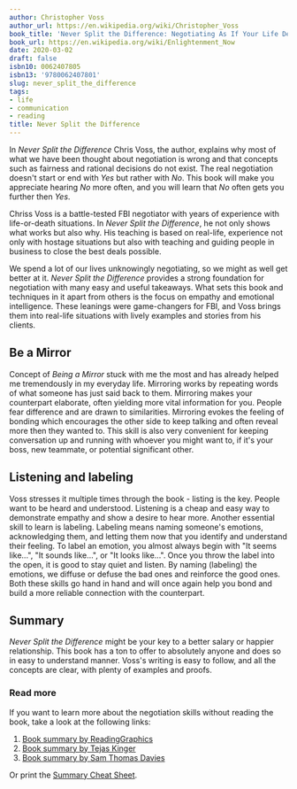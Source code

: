 ```yaml
---
author: Christopher Voss
author_url: https://en.wikipedia.org/wiki/Christopher_Voss
book_title: 'Never Split the Difference: Negotiating As If Your Life Depended On It'
book_url: https://en.wikipedia.org/wiki/Enlightenment_Now
date: 2020-03-02
draft: false
isbn10: 0062407805
isbn13: '9780062407801'
slug: never_split_the_difference
tags:
- life
- communication
- reading
title: Never Split the Difference
---
```


In _Never Split the Difference_ Chris Voss, the author, explains why most of what we have been thought
about negotiation is wrong and that concepts such as fairness and rational decisions do not exist.
The real negotiation doesn't start or end with _Yes_ but rather with _No_. This book will make you
appreciate hearing _No_ more often, and you will learn that _No_ often gets you further then _Yes_.

Chriss Voss is a battle-tested FBI negotiator with years of experience with life-or-death situations.
In _Never Split the Difference_, he not only shows what works but also why. His teaching is based
on real-life, experience not only with hostage situations but also with teaching and guiding people
in business to close the best deals possible.

We spend a lot of our lives unknowingly negotiating, so we might as well get better at it.
_Never Split the Difference_ provides a strong foundation for negotiation with many easy and useful
takeaways. What sets this book and techniques in it apart from others is the focus on empathy
and emotional intelligence. These leanings were game-changers for FBI, and Voss brings them into real-life
situations with lively examples and stories from his clients.

## Be a Mirror

Concept of _Being a Mirror_ stuck with me the most and has already helped me tremendously in my
everyday life. Mirroring works by repeating words of what someone has just said back to them.
Mirroring makes your counterpart elaborate, often yielding more vital information for you.
People fear difference and are drawn to similarities. Mirroring evokes the feeling of bonding which
encourages the other side to keep talking and often reveal more then they wanted to.
This skill is also very convenient for keeping conversation up and running with whoever you might want to,
if it's your boss, new teammate, or potential significant other.

## Listening and labeling

Voss stresses it multiple times through the book - listing is the key. People want to be heard and understood.
Listening is a cheap and easy way to demonstrate empathy and show a desire to hear more.
Another essential skill to learn is labeling. Labeling means naming someone's emotions, acknowledging them,
and letting them now that you identify and understand their feeling. To label an emotion, you almost always
begin with "It seems like...", "It sounds like...", or "It looks like...". Once you throw the label into the open,
it is good to stay quiet and listen. By naming (labeling) the emotions, we diffuse or defuse the bad ones
and reinforce the good ones. Both these skills go hand in hand and will once again help you bond
and build a more reliable connection with the counterpart.

## Summary

_Never Split the Difference_ might be your key to a better salary or happier relationship.
This book has a ton to offer to absolutely anyone and does so in easy to understand manner.
Voss's writing is easy to follow, and all the concepts are clear, with plenty of examples and proofs.

### Read more

If you want to learn more about the negotiation skills without reading the book, take a look at the
following links:

1. [Book summary by ReadingGraphics](https://www.readingraphics.com/book-summary-never-split-the-difference/)
2. [Book summary by Tejas Kinger](https://www.freshworks.com/freshsales-crm/sdr-sales-development-reps/summary-of-never-split-the-difference-blog/)
3. [Book summary by Sam Thomas Davies](https://www.samuelthomasdavies.com/book-summaries/business/never-split-the-difference/)

Or print the [Summary Cheat Sheet](https://www.famvestor.com/wp-content/uploads/2019/01/NeverSplitTheDifference-Negotiating-Techniques.pdf).

